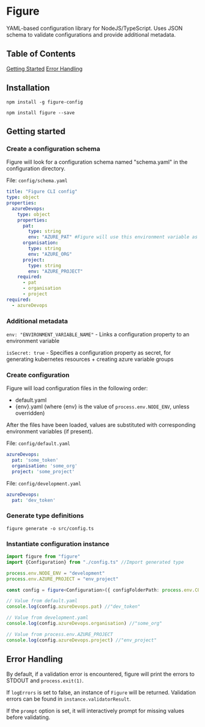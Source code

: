 # Figure

YAML-based configuration library for NodeJS/TypeScript.
Uses JSON schema to validate configurations and provide additional metadata.

## Table of Contents

[Getting Started](#getting-started)
[Error Handling](#error-handling)

## Installation

`npm install -g figure-config`

`npm install figure --save`

## Getting started

### Create a configuration schema

Figure will look for a configuration schema named "schema.yaml" in the configuration directory.

File: `config/schema.yaml`
```yaml
title: "Figure CLI config"
type: object
properties:
  azureDevops:
    type: object
    properties:
      pat:
        type: string
        env: "AZURE_PAT" #Figure will use this environment variable as a value for this property if present
      organisation:
        type: string
        env: "AZURE_ORG"
      project:
        type: string
        env: "AZURE_PROJECT"
    required:
      - pat
      - organisation
      - project
required:
  - azureDevops
```

### Additional metadata

`env: "ENVIRONMENT_VARIABLE_NAME"` - Links a configuration property to an environment variable  

`isSecret: true` - Specifies a configuration property as secret, for generating kubernetes resources + creating azure variable groups  


### Create configuration

Figure will load configuration files in the following order:
- default.yaml
- {env}.yaml (where {env} is the value of `process.env.NODE_ENV`, unless overridden)

After the files have been loaded, values are substituted with corresponding environment variables (if present).

File: `config/default.yaml`
```yaml
azureDevops:
  pat: 'some_token'
  organisation: 'some_org'
  project: 'some_project'
```

File: `config/development.yaml`
```yaml
azureDevops:
  pat: 'dev_token'
```

### Generate type definitions

`figure generate -o src/config.ts`

### Instantiate configuration instance

```typescript
import figure from "figure"
import {Configuration} from "./config.ts" //Import generated type

process.env.NODE_ENV = "development"
process.env.AZURE_PROJECT = "env_project"

const config = figure<Configuration>({ configFolderPath: process.env.CONFIG_FOLDER_PATH }).config

// Value from default.yaml
console.log(config.azureDevops.pat) //"dev_token"

// Value from development.yaml
console.log(config.azureDevops.organisation) //"some_org"

// Value from process.env.AZURE_PROJECT
console.log(config.azureDevops.project) //"env_project"

```

## Error Handling

By default, if a validation error is encountered, figure will print the errors to STDOUT and `process.exit(1)`.

If `logErrors` is set to false, an instance of `Figure` will be returned. Validation errors can be found in `instance.validatorResult`.

If the `prompt` option is set, it will interactively prompt for missing values before validating.

